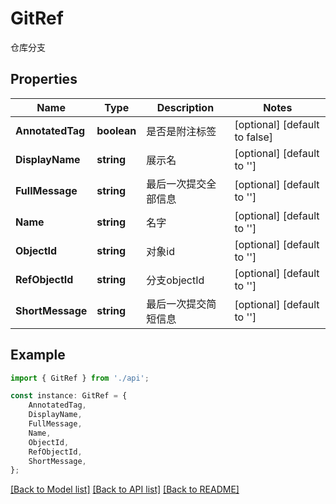 # GitRef

仓库分支

## Properties

Name | Type | Description | Notes
------------ | ------------- | ------------- | -------------
**AnnotatedTag** | **boolean** | 是否是附注标签 | [optional] [default to false]
**DisplayName** | **string** | 展示名 | [optional] [default to '']
**FullMessage** | **string** | 最后一次提交全部信息 | [optional] [default to '']
**Name** | **string** | 名字 | [optional] [default to '']
**ObjectId** | **string** | 对象id | [optional] [default to '']
**RefObjectId** | **string** | 分支objectId | [optional] [default to '']
**ShortMessage** | **string** | 最后一次提交简短信息 | [optional] [default to '']

## Example

```typescript
import { GitRef } from './api';

const instance: GitRef = {
    AnnotatedTag,
    DisplayName,
    FullMessage,
    Name,
    ObjectId,
    RefObjectId,
    ShortMessage,
};
```

[[Back to Model list]](../README.md#documentation-for-models) [[Back to API list]](../README.md#documentation-for-api-endpoints) [[Back to README]](../README.md)
